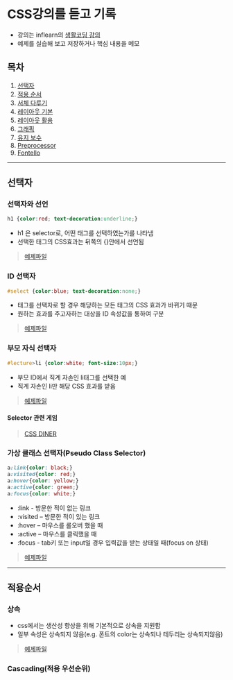# CSS강의를 듣고 기록
- 강의는 inflearn의 [생활코딩 강의](https://www.inflearn.com/course/css-%EA%B8%B0%EB%B3%B8%EB%B6%80%ED%84%B0-%ED%99%9C%EC%9A%A9%EA%B9%8C%EC%A7%80/)
- 예제를 실습해 보고 저장하거나 핵심 내용을 메모

## 목차
1. [선택자](#선택자)
2. [적용 순서](#적용순서)
3. [서체 다루기](#서체다루기)
4. [레이아웃 기본](#레이아웃기본)
5. [레이아웃 활용](#레이아웃활용)
6. [그래픽](#그래픽)
7. [유지 보수](#유지보수)
8. [Preprocessor](#Preprocessor)
9. [Fontello](#Fontello)
---
## 선택자
### 선택자와 선언
```css
h1 {color:red; text-decoration:underline;}
```
- h1 은 selector로, 어떤 태그를 선택하였는가를 나타냄
- 선택한 태그의 CSS효과는 뒤쪽의 {}안에서 선언됨
> [예제파일](./src/Ex_SelectorDeclaration.html)
### ID 선택자
```css
#select {color:blue; text-decoration:none;}
```
- 태그를 선택자로 할 경우 해당하는 모든 태그의 CSS 효과가 바뀌기 때문
- 원하는 효과를 주고자하는 대상을 ID 속성값을 통하여 구분
> [예제파일](./src/Ex_IDSelectorDeclaration.html)
### 부모 자식 선택자
```css
#lecture>li {color:white; font-size:10px;}
```
- 부모 ID에서 직계 자손인 li태그를 선택한 예
- 직계 자손인 li만 해당 CSS 효과를 받음
> [예제파일](./src/Ex_ParentChildSelecotr.html)
#### Selector 관련 게임
> [CSS DINER](http://flukeout.github.io/)
### 가상 클래스 선택자(Pseudo Class Selector)
```css
a:link{color: black;}
a:visited{color: red;}
a:hover{color: yellow;}
a:active{color: green;}
a:focus{color: white;}
```
- :link - 방문한 적이 없는 링크
- :visited – 방문한 적이 있는 링크
- :hover – 마우스를 롤오버 했을 때
- :active – 마우스를 클릭했을 때
- :focus - tab키 또는 input일 경우 입력값을 받는 상태일 때(focus on 상태)
> [예제파일](./src/Ex_PseudoSel.html)
---
## 적용순서
### 상속
- css에서는 생산성 향상을 위해 기본적으로 상속을 지원함
- 일부 속성은 상속되지 않음(e.g. 폰트의 color는 상속되나 테두리는 상속되지않음)
> [예제파일](./src/Ex_Inheritance.html)
### Cascading(적용 우선순위)